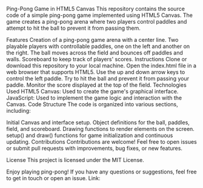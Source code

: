 Ping-Pong Game in HTML5 Canvas
This repository contains the source code of a simple ping-pong game implemented using HTML5 Canvas. The game creates a ping-pong arena where two players control paddles and attempt to hit the ball to prevent it from passing them.

Features
Creation of a ping-pong game arena with a center line.
Two playable players with controllable paddles, one on the left and another on the right.
The ball moves across the field and bounces off paddles and walls.
Scoreboard to keep track of players' scores.
Instructions
Clone or download this repository to your local machine.
Open the index.html file in a web browser that supports HTML5.
Use the up and down arrow keys to control the left paddle.
Try to hit the ball and prevent it from passing your paddle.
Monitor the score displayed at the top of the field.
Technologies Used
HTML5 Canvas: Used to create the game's graphical interface.
JavaScript: Used to implement the game logic and interaction with the Canvas.
Code Structure
The code is organized into various sections, including:

Initial Canvas and interface setup.
Object definitions for the ball, paddles, field, and scoreboard.
Drawing functions to render elements on the screen.
setup() and draw() functions for game initialization and continuous updating.
Contributions
Contributions are welcome! Feel free to open issues or submit pull requests with improvements, bug fixes, or new features.

License
This project is licensed under the MIT License.

Enjoy playing ping-pong! If you have any questions or suggestions, feel free to get in touch or open an issue.
Link: 
